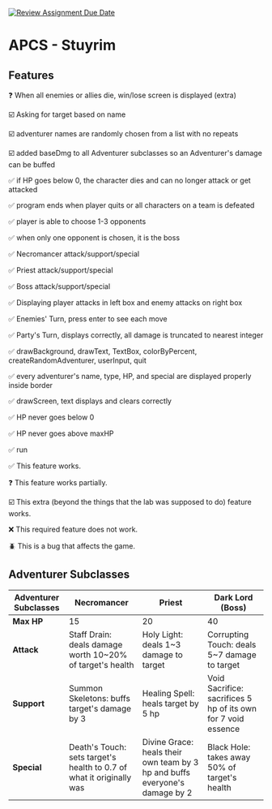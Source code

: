 [![Review Assignment Due Date](https://classroom.github.com/assets/deadline-readme-button-22041afd0340ce965d47ae6ef1cefeee28c7c493a6346c4f15d667ab976d596c.svg)](https://classroom.github.com/a/KprAwj1n)
# APCS - Stuyrim

## Features





:question: When all enemies or allies die, win/lose screen is displayed (extra)

:ballot_box_with_check: Asking for target based on name

:ballot_box_with_check: adventurer names are randomly chosen from a list with no repeats

:ballot_box_with_check: added baseDmg to all Adventurer subclasses so an Adventurer's damage can be buffed

:white_check_mark: if HP goes below 0, the character dies and can no longer attack or get attacked

:white_check_mark: program ends when player quits or all characters on a team is defeated

:white_check_mark: player is able to choose 1-3 opponents

:white_check_mark: when only one opponent is chosen, it is the boss

:white_check_mark: Necromancer attack/support/special

:white_check_mark: Priest attack/support/special

:white_check_mark: Boss attack/support/special

:white_check_mark: Displaying player attacks in left box and enemy attacks on right box

:white_check_mark: Enemies' Turn, press enter to see each move

:white_check_mark: Party's Turn, displays correctly, all damage is truncated to nearest integer

:white_check_mark: drawBackground, drawText, TextBox, colorByPercent, createRandomAdventurer, userInput, quit

:white_check_mark: every adventurer's name, type, HP, and special are displayed properly inside border

:white_check_mark: drawScreen, text displays and clears correctly

:white_check_mark: HP never goes below 0

:white_check_mark: HP never goes above maxHP 

:white_check_mark: run

:white_check_mark: This feature works.

:question: This feature works partially.

:ballot_box_with_check: This extra (beyond the things that the lab was supposed to do) feature works.

:x: This required feature does not work.

:beetle: This is a bug that affects the game.


## Adventurer Subclasses

|**Adventurer Subclasses**|**Necromancer**|**Priest**|**Dark Lord (Boss)**|
| --- | --- | --- | --- |
|**Max HP**| 15 | 20 | 40 |
|**Attack**| Staff Drain: deals damage worth 10~20% of target's health|Holy Light: deals 1~3 damage to target | Corrupting Touch: deals 5~7 damage to target |
|**Support**| Summon Skeletons: buffs target's damage by 3| Healing Spell: heals target by 5 hp| Void Sacrifice: sacrifices 5 hp of its own for 7 void essence|
|**Special**| Death's Touch: sets target's health to 0.7 of what it originally was| Divine Grace: heals their own team by 3 hp and buffs everyone's damage by 2| Black Hole: takes away 50% of target's health|
